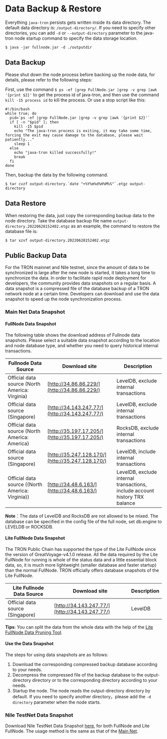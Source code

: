 # Data Backup & Restore

Everything `java-tron` persists gets written inside its data directory. The default data directory is: `/output-directory/`. If you need to specify other directories, you can add `-d` or `--output-directory` parameter to the java-tron node startup command to specify the data storage location.

```
$ java -jar fullnode.jar -d ./outputdir
```

## Data Backup
Please shut down the node process before backing up the node data, for details, please refer to the following steps:

First, use the command `$ ps -ef |grep FullNode.jar |grep -v grep |awk '{print $2}'` to get the process id of java-tron, and then use the command `kill -15 process id` to kill the process. Or use a stop script like this:

```
#!/bin/bash
while true; do
  pid=`ps -ef |grep FullNode.jar |grep -v grep |awk '{print $2}'`
  if [ -n "$pid" ]; then
    kill -15 $pid
    echo "The java-tron process is exiting, it may take some time, forcing the exit may cause damage to the database, please wait patiently..."
    sleep 1
  else
    echo "java-tron killed successfully!"
    break
  fi
done
```

Then, backup the data by the following command.

```
$ tar cvzf output-directory.`date "+%Y%m%d%H%M%S"`.etgz output-directory
```

## Data Restore

When restoring the data, just copy the corresponding backup data to the node directory. Take the database backup file name `output-directory.20220628152402.etgz` as an example, the command to restore the database file is:

```
$ tar xzvf output-directory.20220628152402.etgz
```

## Public Backup Data 

For the TRON mainnet and Nile testnet, since the amount of data to be synchronized is large after the new node is started, it takes a long time to synchronize the data. In order to facilitate rapid node deployment for developers, the community provides data snapshots on a regular basis. A data snapshot is a compressed file of the database backup of a TRON network node at a certain time. Developers can download and use the data snapshot to speed up the node synchronization process.

### Main Net Data Snapshot

#### FullNode Data Snapshot

The following table shows the download address of Fullnode data snapshots. Please select a suitable data snapshot according to the location and node database type, and whether you need to query historical internal transactions.


| Fullnode Data Source | Download site | Description |
| -------- | -------- | -------- |
| Official data source (North America: Virginia)   | [http://34.86.86.229/](http://34.86.86.229/)     | LevelDB, exclude internal transactions     |
| Official data source (Singapore)    | [http://34.143.247.77/](http://34.143.247.77/)    | 	LevelDB, exclude internal transactions     |
| Official data source (North America: America)    | [http://35.197.17.205/](http://35.197.17.205/)   | RocksDB, exclude internal transactions     |
| Official data source (Singapore)    | [http://35.247.128.170/](http://35.247.128.170/)   | LevelDB, include internal transactions    |
| Official data source ((North America: Virginia))    | [http://34.48.6.163/](http://34.48.6.163/)   | LevelDB, exclude internal transactions, include account history TRX balance     |


**Note**：The data of LevelDB and RocksDB are not allowed to be mixed. The database can be specified in the config file of the full node, set db.engine to LEVELDB or ROCKSDB. 



#### Lite FullNode Data Snapshot


The TRON Public Chain has supported the type of the Lite FullNode since the version of GreatVoyage-v4.1.0 release. All the data required by the Lite FullNode for running is whole of the status data and a little essential block data, so, it is much more lightweight (smaller database and faster startup) than the normal FullNode. TRON officially offers database snapshots of the Lite FullNode.


| Lite Fullnode Data Source | Download site | Description |
| -------- | -------- | -------- |
| Official data source (Singapore)  | [http://34.143.247.77/](http://34.143.247.77/)     | LevelDB  |


**Tips**: You can split the data from the whole data with the help of the [Lite FullNode Data Pruning Tool](../../using_javatron/toolkit/#lite-fullnode-data-pruning).

#### Use the Data Snapshot 

The steps for using data snapshots are as follows:

1. Download the corresponding compressed backup database according to your needs.
2. Decompress the compressed file of the backup database to the output-directory directory or to the corresponding directory according to your needs.
3. Startup the node. The node reads the output-directory directory by default. If you need to specify another directory，please add the `-d directory` parameter when the node starts.


### Nile TestNet Data Snapshot
Download Nile TestNet Data Snapshot [here](https://database.nileex.io/), for both FullNode and Lite FullNode. The usage method is the same as that of the [Main Net](#use-the-data-snapshot).
